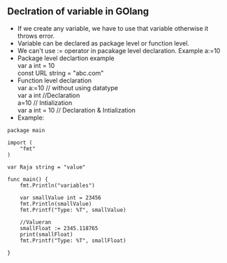## Declration of variable in GOlang
- If we create any variable, we have to use that variable otherwise it throws error.
- Variable can be declared as package level or function level.
- We can't use := operator in pacakage level declaration. Example a:=10
- Package level declartion example<br>
var a int = 10 <br>
const URL string = "abc.com"
- Function level declaration<br> 
var a:=10 // without using datatype<br>
var a int //Declaration <br>
a=10 // Intialization <br>
var a int = 10 // Declaration & Intialization
- Example:
```
package main

import (
	"fmt"
)

var Raja string = "value"

func main() {
	fmt.Println("variables")

	var smallValue int = 23456
	fmt.Println(smallValue)
	fmt.Printf("Type: %T", smallValue)

	//Valueran
	smallFloat := 2345.118765
	print(smallFloat)
	fmt.Printf("Type: %T", smallFloat)

}
``` 
